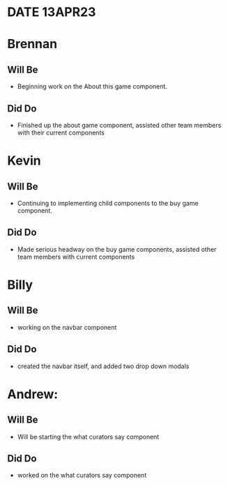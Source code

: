 # DATE 13APR23

# Brennan
## Will Be
* Beginning work on the About this game component.
## Did Do
* Finished up the about game component, assisted other team members with their current components

# Kevin
## Will Be
* Continuing to implementing child components to the buy game component.
## Did Do
* Made serious headway on the buy game components, assisted other team members with current components

# Billy
## Will Be
* working on the navbar component
## Did Do
* created the navbar itself, and added two drop down modals

# Andrew:
## Will Be
* Will be starting the what curators say component
## Did Do
* worked on the what curators say component
